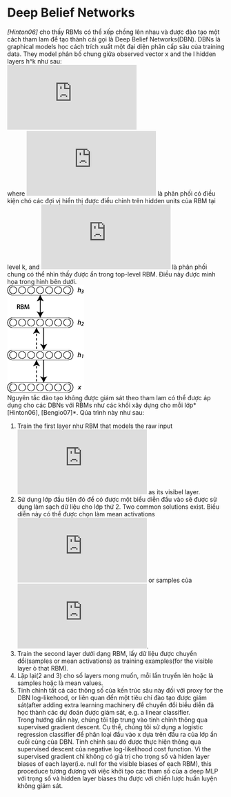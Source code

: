 # Deep Belief Networks
*[Hinton06]* cho thấy RBMs có thể xếp chồng lên nhau và được đào tạo một cách tham lam để tạo thành cái gọi là Deep Belief Networks(DBN). DBNs là graphical models học cách trích xuất một đại diện phân cấp sâu của training data. They model phân bố chung giữa observed vector x and the l hidden layers h^k như sau:</br>
![](https://latex.codecogs.com/gif.latex?P%28x%2C%20h%5E1%2C%20%5Cldots%2C%20h%5E%7B%5Cell%7D%29%20%3D%20%5Cleft%28%5Cprod_%7Bk%3D0%7D%5E%7B%5Cell-2%7D%20P%28h%5Ek%7Ch%5E%7Bk&plus;1%7D%29%5Cright%29%20P%28h%5E%7B%5Cell-1%7D%2Ch%5E%7B%5Cell%7D%29)
</br>
where ![](https://latex.codecogs.com/gif.latex?x%3Dh%5E0%2C%20P%28h%5E%7Bk-1%7D%20%7C%20h%5Ek%29) là phân phối có điều kiện chó các đợi vị hiển thị được điều chỉnh trên hidden units của RBM tại level k, and ![](https://latex.codecogs.com/gif.latex?P%28h%5E%7B%5Cell-1%7D%2C%20h%5E%7B%5Cell%7D%29) là phân phối chung có thể nhìn thấy được ẩn trong top-level RBM. Điều này được minh họa trong hình bên dưới.</br>
![](https://github.com/bigkizd/Deep_Learning/blob/master/Deep%20Belief%20Networks/Images/DBN3.png)</br>
Nguyên tắc đào tạo không được giám sát theo tham lam có thể được áp dụng cho các DBNs với RBMs như các khối xây dựng cho mỗi lớp*[Hinton06], [Bengio07]*. Qúa trình này như sau:</br>
1. Train the first layer như RBM that models the raw input ![](https://latex.codecogs.com/gif.latex?x%20%3D%20h%5E%7B%280%29%7D) as its visibel layer.
2. Sử dụng lớp đầu tiên đó để có được một biểu diễn đầu vào sẽ được sử dụng làm sạch dữ liệu cho lớp thứ 2. Two common solutions exist. Biếu diễn này có thể được chọn làm mean activations ![](https://latex.codecogs.com/gif.latex?p%28h%5E%7B%281%29%7D%3D1%7Ch%5E%7B%280%29%7D%29) or samples của ![](https://latex.codecogs.com/gif.latex?p%28h%5E%7B%281%29%7D%7Ch%5E%7B%280%29%7D%29).
3. Train the second layer dưới dạng RBM, lấy dữ liệu được chuyển đổi(samples or mean activations) as training examples(for the visible layer ò that RBM).
4. Lặp lại(2 and 3) cho số layers mong muốn, mỗi lần truyền lên hoặc là samples hoặc là mean values.
5. Tinh chỉnh tất cả các thông số của kến trúc sâu này đối với proxy for the DBN log-likehood, or liên quan đến một tiêu chí đào tạo được giám sát(after adding extra learning machinery để chuyển đổi biểu diễn đã học thành các dự đoán được giám sát, e.g. a linear classifier.</br>
Trong hướng dẫn này, chúng tôi tập trung vào tinh chỉnh thông qua supervised gradient descent. Cụ thể, chúng tôi sử dụng a logistic regression classifier để phân loại đầu vào x  dựa trên đầu ra của lớp ẩn cuối cùng của DBN. Tinh chỉnh sau đó được thực hiện thông qua supervised descent của negative log-likelihood cost function. Vì the supervised gradient chỉ không có giá trị cho trọng số và hiden layer biases of each layer(i.e. null for the visible biases of each RBM), this proceduce tương đương với việc khởi tạo các tham số của a deep MLP với trọng số và hidden layer biases thu được với chiến lược huấn luyện không giám sát.
